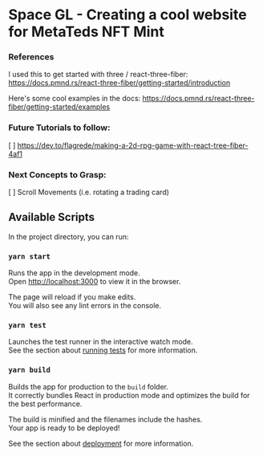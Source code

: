 # Space GL - Creating a cool website for MetaTeds NFT Mint

### References

I used this to get started with three / react-three-fiber:
https://docs.pmnd.rs/react-three-fiber/getting-started/introduction

Here's some cool examples in the docs:
https://docs.pmnd.rs/react-three-fiber/getting-started/examples




### Future Tutorials to follow:

[ ] https://dev.to/flagrede/making-a-2d-rpg-game-with-react-tree-fiber-4af1


### Next Concepts to Grasp:

[ ] Scroll Movements (i.e. rotating a trading card)



## Available Scripts

In the project directory, you can run:

### `yarn start`

Runs the app in the development mode.\
Open [http://localhost:3000](http://localhost:3000) to view it in the browser.

The page will reload if you make edits.\
You will also see any lint errors in the console.

### `yarn test`

Launches the test runner in the interactive watch mode.\
See the section about [running tests](https://facebook.github.io/create-react-app/docs/running-tests) for more information.

### `yarn build`

Builds the app for production to the `build` folder.\
It correctly bundles React in production mode and optimizes the build for the best performance.

The build is minified and the filenames include the hashes.\
Your app is ready to be deployed!

See the section about [deployment](https://facebook.github.io/create-react-app/docs/deployment) for more information.
